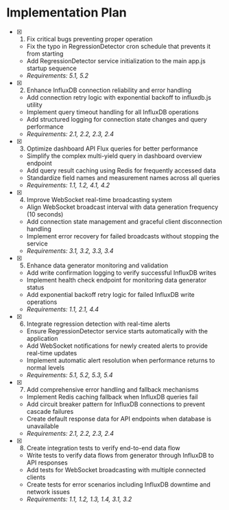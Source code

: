 # Implementation Plan

- [x] 1. Fix critical bugs preventing proper operation
  - Fix the typo in RegressionDetector cron schedule that prevents it from starting
  - Add RegressionDetector service initialization to the main app.js startup sequence
  - _Requirements: 5.1, 5.2_

- [x] 2. Enhance InfluxDB connection reliability and error handling
  - Add connection retry logic with exponential backoff to influxdb.js utility
  - Implement query timeout handling for all InfluxDB operations
  - Add structured logging for connection state changes and query performance
  - _Requirements: 2.1, 2.2, 2.3, 2.4_

- [x] 3. Optimize dashboard API Flux queries for better performance
  - Simplify the complex multi-yield query in dashboard overview endpoint
  - Add query result caching using Redis for frequently accessed data
  - Standardize field names and measurement names across all queries
  - _Requirements: 1.1, 1.2, 4.1, 4.2_

- [x] 4. Improve WebSocket real-time broadcasting system
  - Align WebSocket broadcast interval with data generation frequency (10 seconds)
  - Add connection state management and graceful client disconnection handling
  - Implement error recovery for failed broadcasts without stopping the service
  - _Requirements: 3.1, 3.2, 3.3, 3.4_

- [x] 5. Enhance data generator monitoring and validation
  - Add write confirmation logging to verify successful InfluxDB writes
  - Implement health check endpoint for monitoring data generator status
  - Add exponential backoff retry logic for failed InfluxDB write operations
  - _Requirements: 1.1, 2.1, 4.4_

- [x] 6. Integrate regression detection with real-time alerts
  - Ensure RegressionDetector service starts automatically with the application
  - Add WebSocket notifications for newly created alerts to provide real-time updates
  - Implement automatic alert resolution when performance returns to normal levels
  - _Requirements: 5.1, 5.2, 5.3, 5.4_

- [x] 7. Add comprehensive error handling and fallback mechanisms
  - Implement Redis caching fallback when InfluxDB queries fail
  - Add circuit breaker pattern for InfluxDB connections to prevent cascade failures
  - Create default response data for API endpoints when database is unavailable
  - _Requirements: 2.1, 2.2, 2.3, 2.4_

- [x] 8. Create integration tests to verify end-to-end data flow
  - Write tests to verify data flows from generator through InfluxDB to API responses
  - Add tests for WebSocket broadcasting with multiple connected clients
  - Create tests for error scenarios including InfluxDB downtime and network issues
  - _Requirements: 1.1, 1.2, 1.3, 1.4, 3.1, 3.2_
